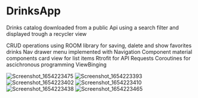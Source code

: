 # DrinksApp
Drinks catalog downloaded from a public Api using a search filter and displayed trough a recycler view

CRUD operations using ROOM library for saving, dalete and show favorites drinks 
Nav drawer menu implemented with Navigation Component
material components card view for list items
Rtrofit for API Requests
Coroutines for ascichronous programming
ViewBinging 


![Screenshot_1654223475](https://user-images.githubusercontent.com/99569623/171775252-fcae4758-b3e7-4db7-a5f7-a2b774125e46.png)
![Screenshot_1654223393](https://user-images.githubusercontent.com/99569623/171775256-e3318d23-665c-4ba4-97be-af4abf100ae3.png)
![Screenshot_1654223402](https://user-images.githubusercontent.com/99569623/171775261-d9def4da-884c-4a04-883c-ffcaa6f5bd30.png)
![Screenshot_1654223410](https://user-images.githubusercontent.com/99569623/171775263-31c6e7b7-66e6-4426-9a2d-db10687d1c13.png)
![Screenshot_1654223438](https://user-images.githubusercontent.com/99569623/171775264-357a0b6c-c9e9-4e4d-a899-dacecac68dd6.png)
![Screenshot_1654223465](https://user-images.githubusercontent.com/99569623/171775267-72f2134e-c28b-4fd3-8e9f-9c45111c7318.png)

